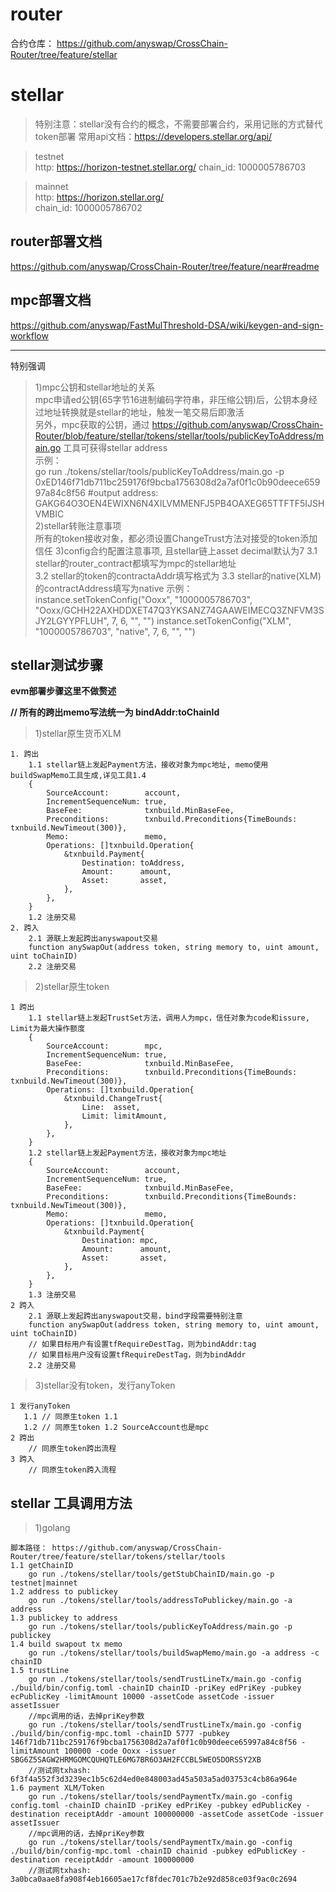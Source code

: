 # router
合约仓库： https://github.com/anyswap/CrossChain-Router/tree/feature/stellar

# stellar
> 特别注意：stellar没有合约的概念，不需要部署合约，采用记账的方式替代token部署
常用api文档：https://developers.stellar.org/api/

> testnet  
http:  https://horizon-testnet.stellar.org/
chain_id:  1000005786703

> mainnet  
http: https://horizon.stellar.org/  
chain_id:  1000005786702

## router部署文档 
https://github.com/anyswap/CrossChain-Router/tree/feature/near#readme
## mpc部署文档 
https://github.com/anyswap/FastMulThreshold-DSA/wiki/keygen-and-sign-workflow


***
特别强调  
>1)mpc公钥和stellar地址的关系  
mpc申请ed公钥(65字节16进制编码字符串，非压缩公钥)后，公钥本身经过地址转换就是stellar的地址，触发一笔交易后即激活  
另外，mpc获取的公钥，通过  https://github.com/anyswap/CrossChain-Router/blob/feature/stellar/tokens/stellar/tools/publicKeyToAddress/main.go  工具可获得stellar address  
示例：  
go run ./tokens/stellar/tools/publicKeyToAddress/main.go -p 0xED146f71db711bc259176f9bcba1756308d2a7af0f1c0b90deece65997a84c8f56
#output
address: GAKG64O3OEN4EWIXN6N4XILVMMENFJ5PB4OAXEG65TTFTF5IJSHVMBIC  
>2)stellar转账注意事项  
所有的token接收对象，都必须设置ChangeTrust方法对接受的token添加信任
>3)config合约配置注意事项, 且stellar链上asset decimal默认为7
    3.1 stellar的router_contract都填写为mpc的stellar地址  
    3.2 stellar的token的contractaAddr填写格式为
    3.3 stellar的native(XLM)的contractAddress填写为native
示例：
instance.setTokenConfig("Ooxx", "1000005786703", "Ooxx/GCHH22AXHDDXET47Q3YKSANZ74GAAWEIMECQ3ZNFVM3SJY2LGYYPFLUH", 7, 6, "", "")
instance.setTokenConfig("XLM", "1000005786703", "native", 7, 6, "", "")

## stellar测试步骤
**evm部署步骤这里不做赘述**

**// 所有的跨出memo写法统一为 bindAddr:toChainId**
>1)stellar原生货币XLM
```shell
1. 跨出
    1.1 stellar链上发起Payment方法，接收对象为mpc地址, memo使用buildSwapMemo工具生成,详见工具1.4
    {
        SourceAccount:        account,
        IncrementSequenceNum: true,
        BaseFee:              txnbuild.MinBaseFee,
        Preconditions:        txnbuild.Preconditions{TimeBounds: txnbuild.NewTimeout(300)},
        Memo:                 memo,
        Operations: []txnbuild.Operation{
            &txnbuild.Payment{
                Destination: toAddress,
                Amount:      amount,
                Asset:       asset,
            },
        },
    }
    1.2 注册交易
2. 跨入
    2.1 源联上发起跨出anyswapout交易
    function anySwapOut(address token, string memory to, uint amount, uint toChainID)
    2.2 注册交易
```

>2)stellar原生token
```shell
1 跨出
    1.1 stellar链上发起TrustSet方法，调用人为mpc，信任对象为code和issure, Limit为最大操作额度
    {
        SourceAccount:        mpc,
        IncrementSequenceNum: true,
        BaseFee:              txnbuild.MinBaseFee,
        Preconditions:        txnbuild.Preconditions{TimeBounds: txnbuild.NewTimeout(300)},
        Operations: []txnbuild.Operation{
            &txnbuild.ChangeTrust{
                Line:  asset,
                Limit: limitAmount,
            },
        },
    }
    1.2 stellar链上发起Payment方法，接收对象为mpc地址
    {
        SourceAccount:        account,
        IncrementSequenceNum: true,
        BaseFee:              txnbuild.MinBaseFee,
        Preconditions:        txnbuild.Preconditions{TimeBounds: txnbuild.NewTimeout(300)},
        Memo:                 memo,
        Operations: []txnbuild.Operation{
            &txnbuild.Payment{
                Destination: mpc,
                Amount:      amount,
                Asset:       asset,
            },
        },
    }
    1.3 注册交易
2 跨入
    2.1 源联上发起跨出anyswapout交易，bind字段需要特别注意
    function anySwapOut(address token, string memory to, uint amount, uint toChainID)
    // 如果目标用户有设置tfRequireDestTag，则为bindAddr:tag
    // 如果目标用户没有设置tfRequireDestTag，则为bindAddr
    2.2 注册交易
``` 

>3)stellar没有token，发行anyToken
```shell
1 发行anyToken
   1.1 // 同原生token 1.1
   1.2 // 同原生token 1.2 SourceAccount也是mpc
2 跨出
    // 同原生token跨出流程
3 跨入
    // 同原生token跨入流程
```

## stellar 工具调用方法
>1)golang
```shell
脚本路径： https://github.com/anyswap/CrossChain-Router/tree/feature/stellar/tokens/stellar/tools
1.1 getChainID
    go run ./tokens/stellar/tools/getStubChainID/main.go -p testnet|mainnet
1.2 address to publickey
    go run ./tokens/stellar/tools/addressToPublickey/main.go -a address
1.3 publickey to address
    go run ./tokens/stellar/tools/publicKeyToAddress/main.go -p publickey
1.4 build swapout tx memo
    go run ./tokens/stellar/tools/buildSwapMemo/main.go -a address -c chainID
1.5 trustLine 
    go run ./tokens/stellar/tools/sendTrustLineTx/main.go -config ./build/bin/config.toml -chainID chainID -priKey edPriKey -pubkey ecPublicKey -limitAmount 10000 -assetCode assetCode -issuer assetIssuer
    //mpc调用的话，去掉priKey参数
    go run ./tokens/stellar/tools/sendTrustLineTx/main.go -config ./build/bin/config-mpc.toml -chainID 5777 -pubkey 146f71db711bc259176f9bcba1756308d2a7af0f1c0b90deece65997a84c8f56 -limitAmount 100000 -code Ooxx -issuer SBG6Z5SAGW2HRMGOMCQUHQTLE6MG7BR6O3AH2FCCBL5WEO5DORSSY2XB
    //测试网txhash: 6f3f4a552f3d3239ec1b5c62d4ed0e848003ad45a503a5ad03753c4cb86a964e
1.6 payment XLM/Token  
    go run ./tokens/stellar/tools/sendPaymentTx/main.go -config config.toml -chainID chainID -priKey edPriKey -pubkey edPublicKey -destination receiptAddr -amount 100000000 -assetCode assetCode -issuer assetIssuer
    //mpc调用的话，去掉priKey参数
    go run ./tokens/stellar/tools/sendPaymentTx/main.go -config ./build/bin/config-mpc.toml -chainID chainid -pubkey edPublicKey -destination receiptAddr -amount 100000000  
    //测试网txhash: 3a0bca0aae8fa908f4eb16605ae17cf8fdec701c7b2e92d858ce03f9ac0c2694
```